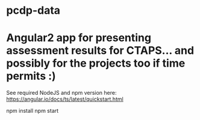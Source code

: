 # pcdp-data
# Angular2 app for presenting assessment results for CTAPS... and possibly for the projects too if time permits :)

See required NodeJS and npm version here: https://angular.io/docs/ts/latest/quickstart.html


npm install
npm start
